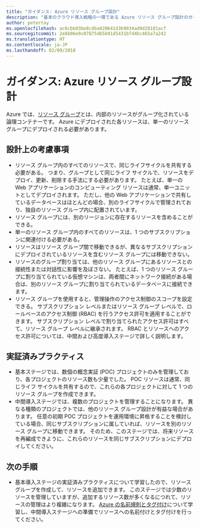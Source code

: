 ```yaml
---
title: "ガイダンス: Azure リソース グループ設計"
description: "基本のクラウド導入戦略の一環である Azure リソース グループ設計のガイダンス"
author: petertay
ms.openlocfilehash: ac6cbb03be8cdba020641d3b9034ad9d20101acf
ms.sourcegitcommit: 2e8b06e9c07875d65b91d5431bfd4bc465a7a242
ms.translationtype: HT
ms.contentlocale: ja-JP
ms.lasthandoff: 02/09/2018
---
```

# <a name="guidance-azure-resource-group-design"></a>ガイダンス: Azure リソース グループ設計

Azure では、[リソース グループ](https://docs.microsoft.com/azure/azure-resource-manager/resource-group-overview#resource-groups)とは、内部のリソースがグループ化されている論理コンテナーです。 Azure にデプロイされた各リソースは、単一のリソース グループにデプロイされる必要があります。

## <a name="design-considerations"></a>設計上の考慮事項

- リソース グループ内のすべてのリソースで、同じライフサイクルを共有する必要がある。 つまり、グループとして同じライフ サイクルで、リソースをデプロイ、更新、削除する手法にする必要があります。 たとえば、単一の Web アプリケーションのコンピューティング リソースは通常、単一ユニットとしてデプロイされます。 ただし、他の Web アプリケーションで共有しているデータベースはほとんどの場合、別のライフサイクルで管理されており、独自のリソース グループ内に配置されています。
- リソース グループには、別のリージョンに存在するリソースを含めることができる。
- 単一のリソース グループ内のすべてのリソースは、1 つのサブスクリプションに関連付ける必要がある。 
- リソースはリソース グループ間で移動できるが、異なるサブスクリプションにデプロイされているリソースを含むリソース グループには移動できない。
- リソースのグループ割り当ては、他のリソース グループにあるリソースとの接続性または対話性に影響を及ぼさない。 たとえば、1 つのリソース グループに割り当てられている仮想マシンは、両者間にネットワーク接続がある場合は、別のリソース グループに割り当てられているデータベースに接続できます。
- リソース グループを使用すると、管理操作のアクセス制御のスコープを設定できる。 サブスクリプション レベルまたはリソース グループ レベルで、ロールベースのアクセス制御 (RBAC) を行うアクセス許可を適用することができます。 サブスクリプション レベルで割り当てられたアクセス許可はすべて、リソース グループ レベルに継承されます。 RBAC とリソースへのアクセス許可については、中間および高度導入ステージで詳しく説明します。

## <a name="proven-practices"></a>実証済みプラクティス

- 基本ステージでは、数個の概念実証 (POC) プロジェクトのみを管理しており、各プロジェクトのリソース数も少量でした。 POC リソースは通常、同じライフ サイクルを共有するので、これらの各プロジェクトに対して 1 つのリソース グループを作成できます。
- 中間導入ステージでは、複数のプロジェクトを管理することになります。 異なる種類のプロジェクトでは、他のリソース グループ設計が有益な場合があります。 任意の初期 POC プロジェクトを運用環境に昇格することを検討している場合、同じサブスクリプションに属していれば、リソースを別のリソース グループに移動できます。 そのため、このステージでは、将来リソースを再編成できように、これらのリソースを同じサブスクリプションにデプロイしてください。

## <a name="next-steps"></a>次の手順

* 基本導入ステージの実証済みプラクティスについて学習したので、リソース グループを作成して、リソースを追加できます。 このステージでは少数のリソースを管理していますが、追加するリソース数が多くなるにつれて、リソースの管理はより複雑になります。 [Azure の名前規則とタグ付け](/azure/architecture/best-practices/naming-conventions?toc=/azure/architecture/cloud-adoption-guide/toc.json)について学習し、中間導入ステージへの準備でリソースへの名前付けとタグ付けを行ってください。
